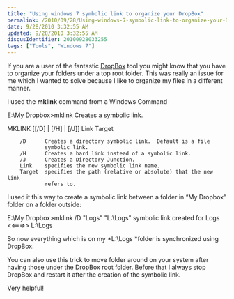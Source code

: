 ```yaml
---
title: "Using windows 7 symbolic link to organize your DropBox"
permalink: /2010/09/28/Using-windows-7-symbolic-link-to-organize-your-DropBox/
date: 9/28/2010 3:32:55 AM
updated: 9/28/2010 3:32:55 AM
disqusIdentifier: 20100928033255
tags: ["Tools", "Windows 7"]
---
```

If you are a user of the fantastic [DropBox](http://www.dropbox.com/referrals/NTIyMjQ1MTk) tool you might know that you have to organize your folders under a top root folder. This was really an issue for me which I wanted to solve because I like to organize my files in a different manner.

I used the **mklink** command from a Windows Command
<!-- more -->

E:\My Dropbox>mklink
Creates a symbolic link.

MKLINK [[/D] | [/H] | [/J]] Link Target

        /D      Creates a directory symbolic link.  Default is a file
                symbolic link.
        /H      Creates a hard link instead of a symbolic link.
        /J      Creates a Directory Junction.
        Link    specifies the new symbolic link name.
        Target  specifies the path (relative or absolute) that the new link
                refers to.

I used it this way to create a symbolic link between a folder in “My Dropbox” folder on a folder outside:



E:\My Dropbox>mklink /D "Logs" "L:\Logs"
symbolic link created for Logs <<===>> L:\Logs

So now everything which is on my *L:\Logs *folder is synchronized using DropBox.

You can also use this trick to move folder around on your system after having those under the DropBox root folder. Before that I always stop DropBox and restart it after the creation of the symbolic link.

Very helpful!
